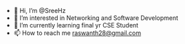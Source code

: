 - 👋 Hi, I’m @SreeHz
- 👀 I’m interested in Networking and Software Development
- 🌱 I’m currently learning final yr CSE Student
- 📫 How to reach me raswanth28@gmail.com

<!---
SreeHz/SreeHz is a ✨ special ✨ repository because its `README.md` (this file) appears on your GitHub profile.
You can click the Preview link to take a look at your changes.
--->
